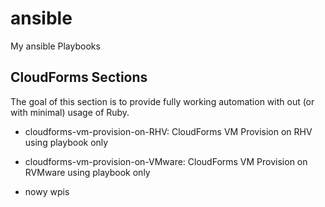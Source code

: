# ansible
My ansible Playbooks


## CloudForms Sections

The goal of this section is to provide fully working automation with out (or with minimal) usage of Ruby.

* cloudforms-vm-provision-on-RHV: CloudForms VM Provision on RHV using playbook only

* cloudforms-vm-provision-on-VMware: CloudForms VM Provision on RVMware using playbook only

*  nowy wpis
